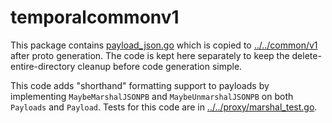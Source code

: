 # temporalcommonv1

This package contains [payload_json.go](payload_json.go) which is copied to [../../common/v1](../../common/v1) after
proto generation. The code is kept here separately to keep the delete-entire-directory cleanup before code generation
simple.

This code adds "shorthand" formatting support to payloads by implementing `MaybeMarshalJSONPB` and
`MaybeUnmarshalJSONPB` on both `Payloads` and `Payload`. Tests for this code are in
[../../proxy/marshal_test.go](../../proxy/marshal_test.go).
